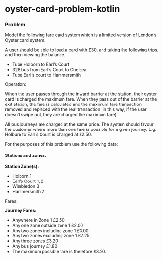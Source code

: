 # oyster-card-problem-kotlin

### Problem

Model the following fare card system which is a limited version of London’s Oyster card system.

A user should be able to load a card with £30, and taking the following trips, and then viewing the balance.
- Tube Holborn to Earl’s Court
- 328 bus from Earl’s Court to Chelsea
- Tube Earl’s court to Hammersmith

Operation:

When the user passes through the inward barrier at the station, their oyster card is charged
the maximum fare. When they pass out of the barrier at the exit station, the fare is calculated and the maximum
fare transaction removed and replaced with the real transaction (in this way, if the user doesn’t swipe out,
they are charged the maximum fare).

All bus journeys are charged at the same price.
The system should favour the customer where more than one fare is possible for a given
journey. E.g. Holburn to Earl’s Court is charged at £2.50.

For the purposes of this problem use the following data:

#### Stations and zones:

**Station Zone(s):**
* Holborn 1
* Earl’s Court 1, 2
* Wimbledon 3
* Hammersmith 2

Fares:

**Journey Fares:**

* Anywhere in Zone 1 £2.50
* Any one zone outside zone 1 £2.00
* Any two zones including zone 1 £3.00
* Any two zones excluding zone 1 £2.25
* Any three zones £3.20
* Any bus journey £1.80
* The maximum possible fare is therefore £3.20.
